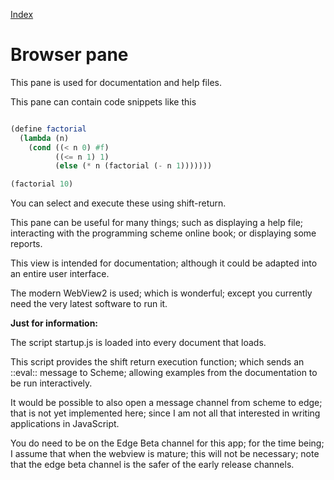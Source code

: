 [Index](welcome.html)  

# Browser pane

This pane is used for documentation and help files.

This pane can contain code snippets like this

```Scheme

(define factorial
  (lambda (n)
 	(cond ((< n 0) #f)
          ((<= n 1) 1)
          (else (* n (factorial (- n 1)))))))

(factorial 10)

```



You can select and execute these using shift-return.

This pane can be useful for many things; such as displaying a help file; interacting with the programming scheme online book; or displaying some reports.  

This view is intended for documentation; although it could be adapted into an entire user interface.

The modern WebView2 is used; which is wonderful; except you currently need the very latest software to run it.

**Just for information:**

The script startup.js is loaded into every document that loads.

This script provides the shift return execution function; which sends an ::eval:: message to Scheme; allowing examples from the documentation to be run interactively.

It would be possible to also open a message channel from scheme to edge; that is not yet implemented here; since I am not all that interested in writing applications in JavaScript.

You do need to be on the Edge Beta channel for this app; for the time being; I assume that when the webview is mature; this will not be necessary; note that the edge beta channel is the safer of the early release channels.

